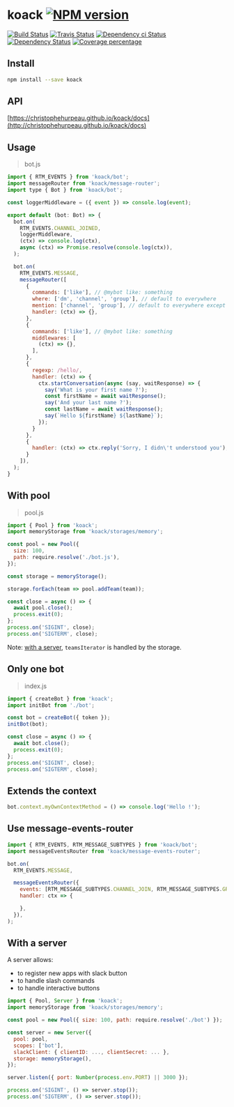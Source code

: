 # koack [![NPM version][npm-image]][npm-url]



[![Build Status][circleci-status-image]][circleci-status-url]
[![Travis Status][travisci-status-image]][travisci-status-url]
[![Dependency ci Status][dependencyci-image]][dependencyci-url]
[![Dependency Status][daviddm-image]][daviddm-url]
[![Coverage percentage][coverage-image]][coverage-url]

## Install

```sh
npm install --save koack
```

## API

[https://christophehurpeau.github.io/koack/docs](http://christophehurpeau.github.io/koack/docs)

## Usage

> bot.js

```js
import { RTM_EVENTS } from 'koack/bot';
import messageRouter from 'koack/message-router';
import type { Bot } from 'koack/bot';

const loggerMiddleware = ({ event }) => console.log(event);

export default (bot: Bot) => {
  bot.on(
    RTM_EVENTS.CHANNEL_JOINED,
    loggerMiddleware,
    (ctx) => console.log(ctx),
    async (ctx) => Promise.resolve(console.log(ctx)),
  );

  bot.on(
    RTM_EVENTS.MESSAGE,
    messageRouter([
      {
        commands: ['like'], // @mybot like: something
        where: ['dm', 'channel', 'group'], // default to everywhere
        mention: ['channel', 'group'], // default to everywhere except dm
        handler: (ctx) => {},
      },
      {
        commands: ['like'], // @mybot like: something
        middlewares: [
          (ctx) => {},
        ],
      },
      {
        regexp: /hello/,
        handler: (ctx) => {
          ctx.startConversation(async (say, waitResponse) => {
            say('What is your first name ?');
            const firstName = await waitResponse();
            say('And your last name ?');
            const lastName = await waitResponse();
            say(`Hello ${firstName} ${lastName}`);
          });
        }
      },
      {
        handler: (ctx) => ctx.reply('Sorry, I didn\'t understood you'),
      }
    ]),
  );
}
```

## With pool

> pool.js

```js
import { Pool } from 'koack';
import memoryStorage from 'koack/storages/memory';

const pool = new Pool({
  size: 100,
  path: require.resolve('./bot.js'),
});

const storage = memoryStorage();

storage.forEach(team => pool.addTeam(team));

const close = async () => {
  await pool.close();
  process.exit(0);
};
process.on('SIGINT', close);
process.on('SIGTERM', close);

```

Note: [with a server](#with-a-server), `teamsIterator` is handled by the storage.

## Only one bot

> index.js

```js
import { createBot } from 'koack';
import initBot from './bot';

const bot = createBot({ token });
initBot(bot);

const close = async () => {
  await bot.close();
  process.exit(0);
};
process.on('SIGINT', close);
process.on('SIGTERM', close);

```

## Extends the context

```js
bot.context.myOwnContextMethod = () => console.log('Hello !');
```

## Use message-events-router

```js
import { RTM_EVENTS, RTM_MESSAGE_SUBTYPES } from 'koack/bot';
import messageEventsRouter from 'koack/message-events-router';

bot.on(
  RTM_EVENTS.MESSAGE,

  messageEventsRouter({
    events: [RTM_MESSAGE_SUBTYPES.CHANNEL_JOIN, RTM_MESSAGE_SUBTYPES.GROUP_JOIN],
    handler: ctx => {

    },
  }),
);
```

## With a server

A server allows:

- to register new apps with slack button
- to handle slash commands
- to handle interactive buttons

```js
import { Pool, Server } from 'koack';
import memoryStorage from 'koack/storages/memory';

const pool = new Pool({ size: 100, path: require.resolve('./bot') });

const server = new Server({
  pool: pool,
  scopes: ['bot'],
  slackClient: { clientID: ..., clientSecret: ... },
  storage: memoryStorage(),
});

server.listen({ port: Number(process.env.PORT) || 3000 });

process.on('SIGINT', () => server.stop());
process.on('SIGTERM', () => server.stop());
```

[npm-image]: https://img.shields.io/npm/v/koack.svg?style=flat-square
[npm-url]: https://npmjs.org/package/koack
[daviddm-image]: https://david-dm.org/koack/koack.svg?style=flat-square
[daviddm-url]: https://david-dm.org/koack/koack
[dependencyci-image]: https://dependencyci.com/github/koack/koack/badge?style=flat-square
[dependencyci-url]: https://dependencyci.com/github/koack/koack
[circleci-status-image]: https://img.shields.io/circleci/project/koack/koack/master.svg?style=flat-square
[circleci-status-url]: https://circleci.com/gh/koack/koack
[travisci-status-image]: https://img.shields.io/travis/koack/koack/master.svg?style=flat-square
[travisci-status-url]: https://travis-ci.org/koack/koack
[coverage-image]: https://img.shields.io/codecov/c/github/koack/koack/master.svg?style=flat-square
[coverage-url]: https://codecov.io/gh/koack/koack
[docs-coverage-url]: https://koack.github.io/koack/coverage/lcov-report/

